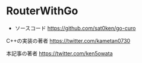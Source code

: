 # RouterWithGo

- ソースコード
  https://github.com/sat0ken/go-curo

C++の実装の著者
https://twitter.com/kametan0730

本記事の著者
https://twitter.com/ken5owata
